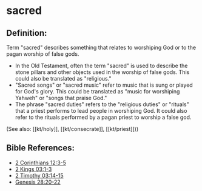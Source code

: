 # sacred #

## Definition: ##

Term "sacred" describes something that relates to worshiping God or to the pagan worship of false gods.

* In the Old Testament, often the term "sacred" is used to describe the stone pillars and other objects used in the worship of false gods. This could also be translated as "religious."
* "Sacred songs" or "sacred music" refer to music that is sung or played for God's glory. This could be translated as "music for worshiping Yahweh" or "songs that praise God."
* The phrase "sacred duties" refers to the "religious duties" or "rituals" that a priest performs to lead people in worshiping God. It could also refer to the rituals performed by a pagan priest to worship a false god.

(See also: [[kt/holy]], [[kt/consecrate]], [[kt/priest]]))

## Bible References: ##

* [2 Corinthians 12:3-5](en/tn/2co/help/12/03)
* [2 Kings 03:1-3](en/tn/2ki/help/03/01)
* [2 Timothy 03:14-15](en/tn/2ti/help/03/14)
* [Genesis 28:20-22](en/tn/gen/help/28/20)